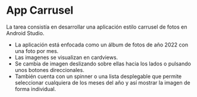 # App Carrusel
  La tarea consistía en desarrollar una aplicación estilo carrusel de fotos en Android Studio.
 
 * La aplicación está enfocada como un álbum de fotos de año 2022 con una foto por mes. 
 * Las imagenes se visualizan en cardviews. 
 * Se cambia de imagen deslizando sobre ellas hacia los lados o pulsando unos botones direccionales.
 * También cuenta con un spinner o una lista desplegable que permite seleccionar cualquiera de los meses del año y así mostrar la imagen de forma individual.
